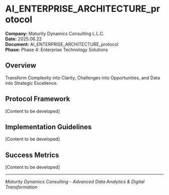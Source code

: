 ﻿# AI_ENTERPRISE_ARCHITECTURE_protocol

**Company:** Maturity Dynamics Consulting L.L.C.  
**Date:** 2025.06.22  
**Document:** AI_ENTERPRISE_ARCHITECTURE_protocol  
**Phase:** Phase 4: Enterprise Technology Solutions  

## Overview
Transform Complexity into Clarity, Challenges into Opportunities, and Data into Strategic Excellence.

## Protocol Framework
[Content to be developed]

## Implementation Guidelines
[Content to be developed]

## Success Metrics
[Content to be developed]

---
*Maturity Dynamics Consulting - Advanced Data Analytics & Digital Transformation*

